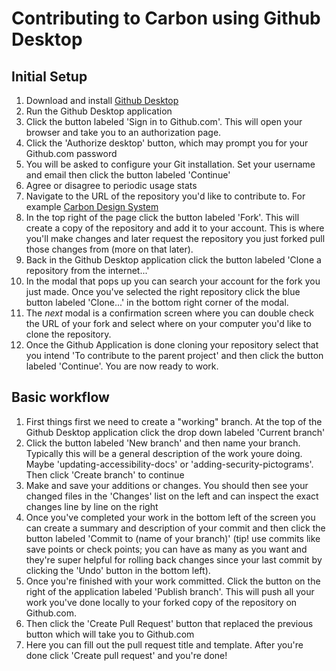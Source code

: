 # Contributing to Carbon using Github Desktop

## Initial Setup

1. Download and install [Github Desktop](https://desktop.github.com/)
2. Run the Github Desktop application
3. Click the button labeled 'Sign in to Github.com'. This will open your browser and take you to an authorization page. 
4. Click the 'Authorize desktop' button, which may prompt you for your Github.com password
5. You will be asked to configure your Git installation. Set your username and email then click the button labeled 'Continue'
6. Agree or disagree to periodic usage stats
7. Navigate to the URL of the repository you'd like to contribute to. For example [Carbon Design System](https://github.com/carbon-design-system/carbon)
8. In the top right of the page click the button labeled 'Fork'. This will create a copy of the repository and add it to your account. This is where you'll make changes and later request the repository you just forked pull those changes from (more on that later).
9. Back in the Github Desktop application click the button labeled 'Clone a repository from the internet...'
10. In the modal that pops up you can search your account for the fork you just made. Once you've selected the right repository click the blue button labeled 'Clone...' in the bottom right corner of the modal.
11. The _next_ modal is a confirmation screen where you can double check the URL of your fork and select where on your computer you'd like to clone the repository. 
12. Once the Github Application is done cloning your repository select that you intend 'To contribute to the parent project' and then click the button labeled 'Continue'. You are now ready to work.

## Basic workflow

1. First things first we need to create a "working" branch. At the top of the Github Desktop application click the drop down labeled 'Current branch'
2. Click the button labeled 'New branch' and then name your branch. Typically this will be a general description of the work youre doing. Maybe 'updating-accessibility-docs' or 'adding-security-pictograms'. Then click 'Create branch' to continue
3. Make and save your additions or changes. You should then see your changed files in the 'Changes' list on the left and can inspect the exact changes line by line on the right
4. Once you've completed your work in the bottom left of the screen you can create a summary and description of your commit and then click the button labeled 'Commit to (name of your branch)' (tip! use commits like save points or check points; you can have as many as you want and they're super helpful for rolling back changes since your last commit by clicking the 'Undo' button in the bottom left).
5. Once you're finished with your work committed. Click the button on the right of the application labeled 'Publish branch'. This will push all your work you've done locally to your forked copy of the repository on Github.com.
6. Then click the 'Create Pull Request' button that replaced the previous button which will take you to Github.com
7. Here you can fill out the pull request title and template. After you're done click 'Create pull request' and you're done!